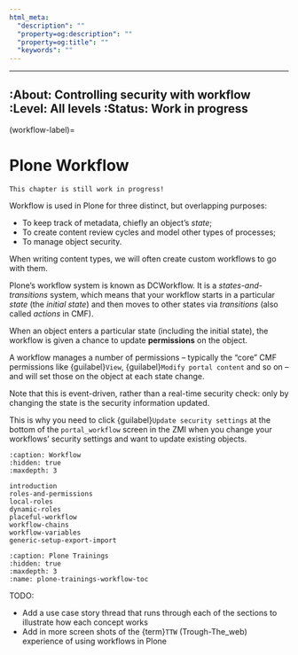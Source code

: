 ```yaml
---
html_meta:
  "description": ""
  "property=og:description": ""
  "property=og:title": ""
  "keywords": ""
---
```


---
:About: Controlling security with workflow
:Level: All levels
:Status: Work in progress
---

(workflow-label)=

# Plone Workflow

```{warning}
This chapter is still work in progress!
```

Workflow is used in Plone for three distinct, but overlapping purposes:

- To keep track of metadata, chiefly an object’s *state*;
- To create content review cycles and model other types of processes;
- To manage object security.

When writing content types, we will often create custom workflows to go with them.

Plone’s workflow system is known as DCWorkflow.
It is a *states-and-transitions* system, which means that your workflow starts in a particular *state*
(the *initial state*) and then moves to other states via *transitions* (also called *actions* in CMF).

When an object enters a particular state (including the initial state), the workflow is given a chance to update **permissions** on the object.

A workflow manages a number of permissions – typically the “core” CMF permissions like
{guilabel}`View`, {guilabel}`Modify portal content` and so on – and will set those on the object at each state change.

Note that this is event-driven, rather than a real-time security check: only by changing the state is the security information updated.

This is why you need to click {guilabel}`Update security settings` at the bottom of
the `portal_workflow` screen in the ZMI when you change your workflows’ security settings and want to update existing objects.

```{toctree}
:caption: Workflow
:hidden: true
:maxdepth: 3

introduction
roles-and-permissions
local-roles
dynamic-roles
placeful-workflow
workflow-chains
workflow-variables
generic-setup-export-import
```

```{toctree}
:caption: Plone Trainings
:hidden: true
:maxdepth: 3
:name: plone-trainings-workflow-toc
```

TODO:

- Add a use case story thread that runs through each of the sections to illustrate how each concept works
- Add in more screen shots of the {term}`TTW` (Trough-The_web) experience of using workflows in Plone
